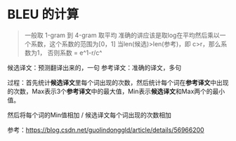 # BLEU 的计算

> 一般取 1-gram 到 4-gram 取平均
> 准确的讲应该是取log在平均然后乘以一个系数，这个系数的范围为[0，1]
> 当len(候选)>len(参考)，即 c>r，那么系数为1，
> 否则系数 = e^1-r/c^

候选译文：预测翻译出来的，一句
参考译文：准确的译文，多句

过程：首先统计**候选译文**里每个词出现的次数，然后统计每个词在**参考译文**中出现的次数，Max表示3个**参考译文**中的最大值，Min表示**候选译文**和Max两个的最小值。

然后将每个词的Min值相加 / 候选译文每个词出现的次数相加

参考：https://blog.csdn.net/guolindonggld/article/details/56966200
